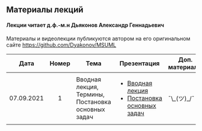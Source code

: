 ## Материалы лекций
#### Лекции читает  д.ф.-м.н Дьяконов Александр Геннадьевич

Материалы и видеолекции публикуются автором на его оригинальном сайте https://github.com/Dyakonov/MSUML 

| Дата | Номер | Тема | Презентация |  Доп. материалы |  Практическое задание |
| :---: | :---: | --- | --- | --- | --- |
| 07.09.2021 | 1 | Вводная лекция, Термины, Постановка основных задач | <ul><li>[Вводная лекция](https://github.com/Dyakonov/MSUML/blob/main/2021autumn/ML012_terms_202102a.pdf)</li><li>[Постановка основных задач](https://github.com/Dyakonov/MSUML/blob/main/2021autumn/ML013_introclassreg_202102a.pdf)</ul></li> | ¯\\\_(ツ)\_/¯ | ¯\\\_(ツ)\_/¯ | 
